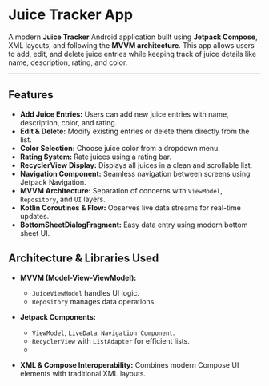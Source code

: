 # Juice Tracker App

A modern **Juice Tracker** Android application built using **Jetpack Compose**, XML layouts, and following the **MVVM architecture**. This app allows users to add, edit, and delete juice entries while keeping track of juice details like name, description, rating, and color.

---

## Features

- **Add Juice Entries:** Users can add new juice entries with name, description, color, and rating.  
- **Edit & Delete:** Modify existing entries or delete them directly from the list.  
- **Color Selection:** Choose juice color from a dropdown menu.  
- **Rating System:** Rate juices using a rating bar.  
- **RecyclerView Display:** Displays all juices in a clean and scrollable list.  
- **Navigation Component:** Seamless navigation between screens using Jetpack Navigation.  
- **MVVM Architecture:** Separation of concerns with `ViewModel`, `Repository`, and `UI` layers.  
- **Kotlin Coroutines & Flow:** Observes live data streams for real-time updates.  
- **BottomSheetDialogFragment:** Easy data entry using modern bottom sheet UI.


## Architecture & Libraries Used

- **MVVM (Model-View-ViewModel):**  
  - `JuiceViewModel` handles UI logic.  
  - `Repository` manages data operations.
    
- **Jetpack Components:**  
  - `ViewModel`, `LiveData`, `Navigation Component`.  
  - `RecyclerView` with `ListAdapter` for efficient lists.
  - 
- **XML & Compose Interoperability:** Combines modern Compose UI elements with traditional XML layouts.  



